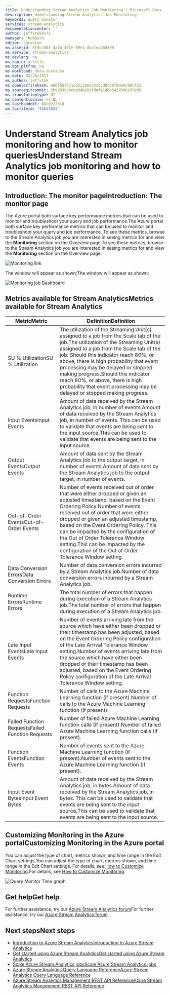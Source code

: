 ```yaml
---
title: Understanding Stream Analytics Job Monitoring | Microsoft Docs
description: Understanding Stream Analytics Job Monitoring
keywords: query monitor
services: stream-analytics
documentationcenter: ''
author: jeffstokes72
manager: jhubbard
editor: cgronlun
ms.assetid: 5f5cc00f-4a7b-491e-89e1-dbafea46d399
ms.service: stream-analytics
ms.devlang: na
ms.topic: article
ms.tgt_pltfrm: na
ms.workload: data-services
ms.date: 03/28/2017
ms.author: jeffstok
ms.openlocfilehash: e6bfb57671cd513a0a33c6cd0c60f8de9c98cf21
ms.sourcegitcommit: 5b9d839c0c0a94b293fdafe1d6e5429506c07e05
ms.translationtype: HT
ms.contentlocale: nl-NL
ms.lasthandoff: 08/02/2018
ms.locfileid: "44553022"
---
```

# <a name="understand-stream-analytics-job-monitoring-and-how-to-monitor-queries"></a><span data-ttu-id="be329-104">Understand Stream Analytics job monitoring and how to monitor queries</span><span class="sxs-lookup"><span data-stu-id="be329-104">Understand Stream Analytics job monitoring and how to monitor queries</span></span>

## <a name="introduction-the-monitor-page"></a><span data-ttu-id="be329-105">Introduction: The monitor page</span><span class="sxs-lookup"><span data-stu-id="be329-105">Introduction: The monitor page</span></span>
<span data-ttu-id="be329-106">The Azure portal both surface key performance metrics that can be used to monitor and troubleshoot your query and job performance.</span><span class="sxs-lookup"><span data-stu-id="be329-106">The Azure portal both surface key performance metrics that can be used to monitor and troubleshoot your query and job performance.</span></span> <span data-ttu-id="be329-107">To see these metrics, browse to the Stream Analytics job you are interested in seeing metrics for and view the **Monitoring** section on the Overview page.</span><span class="sxs-lookup"><span data-stu-id="be329-107">To see these metrics, browse to the Stream Analytics job you are interested in seeing metrics for and view the **Monitoring** section on the Overview page.</span></span>  

![Monitoring link](https://docstestmedia1.blob.core.windows.net/azure-media/articles/stream-analytics/media/stream-analytics-monitoring/02-stream-analytics-monitoring-block.png)

<span data-ttu-id="be329-109">The window will appear as shown:</span><span class="sxs-lookup"><span data-stu-id="be329-109">The window will appear as shown:</span></span>

![Monitoring job Dashboard](https://docstestmedia1.blob.core.windows.net/azure-media/articles/stream-analytics/media/stream-analytics-monitoring/01-stream-analytics-monitoring.png)  

## <a name="metrics-available-for-stream-analytics"></a><span data-ttu-id="be329-111">Metrics available for Stream Analytics</span><span class="sxs-lookup"><span data-stu-id="be329-111">Metrics available for Stream Analytics</span></span>
| <span data-ttu-id="be329-112">Metric</span><span class="sxs-lookup"><span data-stu-id="be329-112">Metric</span></span>                 | <span data-ttu-id="be329-113">Definition</span><span class="sxs-lookup"><span data-stu-id="be329-113">Definition</span></span>                               |
| ---------------------- | ---------------------------------------- |
| <span data-ttu-id="be329-114">SU % Utilization</span><span class="sxs-lookup"><span data-stu-id="be329-114">SU % Utilization</span></span>       | <span data-ttu-id="be329-115">The utilization of the Streaming Unit(s) assigned to a job from the Scale tab of the job.</span><span class="sxs-lookup"><span data-stu-id="be329-115">The utilization of the Streaming Unit(s) assigned to a job from the Scale tab of the job.</span></span> <span data-ttu-id="be329-116">Should this indicator reach 80%, or above, there is high probability that event processing may be delayed or stopped making progress.</span><span class="sxs-lookup"><span data-stu-id="be329-116">Should this indicator reach 80%, or above, there is high probability that event processing may be delayed or stopped making progress.</span></span> |
| <span data-ttu-id="be329-117">Input Events</span><span class="sxs-lookup"><span data-stu-id="be329-117">Input Events</span></span>           | <span data-ttu-id="be329-118">Amount of data received by the Stream Analytics job, in number of events.</span><span class="sxs-lookup"><span data-stu-id="be329-118">Amount of data received by the Stream Analytics job, in number of events.</span></span> <span data-ttu-id="be329-119">This can be used to validate that events are being sent to the input source.</span><span class="sxs-lookup"><span data-stu-id="be329-119">This can be used to validate that events are being sent to the input source.</span></span> |
| <span data-ttu-id="be329-120">Output Events</span><span class="sxs-lookup"><span data-stu-id="be329-120">Output Events</span></span>          | <span data-ttu-id="be329-121">Amount of data sent by the Stream Analytics job to the output target, in number of events.</span><span class="sxs-lookup"><span data-stu-id="be329-121">Amount of data sent by the Stream Analytics job to the output target, in number of events.</span></span> |
| <span data-ttu-id="be329-122">Out-of-Order Events</span><span class="sxs-lookup"><span data-stu-id="be329-122">Out-of-Order Events</span></span>    | <span data-ttu-id="be329-123">Number of events received out of order that were either dropped or given an adjusted timestamp, based on the Event Ordering Policy.</span><span class="sxs-lookup"><span data-stu-id="be329-123">Number of events received out of order that were either dropped or given an adjusted timestamp, based on the Event Ordering Policy.</span></span> <span data-ttu-id="be329-124">This can be impacted by the configuration of the Out of Order Tolerance Window setting.</span><span class="sxs-lookup"><span data-stu-id="be329-124">This can be impacted by the configuration of the Out of Order Tolerance Window setting.</span></span> |
| <span data-ttu-id="be329-125">Data Conversion Errors</span><span class="sxs-lookup"><span data-stu-id="be329-125">Data Conversion Errors</span></span> | <span data-ttu-id="be329-126">Number of data conversion errors incurred by a Stream Analytics job.</span><span class="sxs-lookup"><span data-stu-id="be329-126">Number of data conversion errors incurred by a Stream Analytics job.</span></span> |
| <span data-ttu-id="be329-127">Runtime Errors</span><span class="sxs-lookup"><span data-stu-id="be329-127">Runtime Errors</span></span>         | <span data-ttu-id="be329-128">The total number of errors that happen during execution of a Stream Analytics job.</span><span class="sxs-lookup"><span data-stu-id="be329-128">The total number of errors that happen during execution of a Stream Analytics job.</span></span> |
| <span data-ttu-id="be329-129">Late Input Events</span><span class="sxs-lookup"><span data-stu-id="be329-129">Late Input Events</span></span>      | <span data-ttu-id="be329-130">Number of events arriving late from the source which have either been dropped or their timestamp has been adjusted, based on the Event Ordering Policy configuration of the Late Arrival Tolerance Window setting.</span><span class="sxs-lookup"><span data-stu-id="be329-130">Number of events arriving late from the source which have either been dropped or their timestamp has been adjusted, based on the Event Ordering Policy configuration of the Late Arrival Tolerance Window setting.</span></span> |
| <span data-ttu-id="be329-131">Function Requests</span><span class="sxs-lookup"><span data-stu-id="be329-131">Function Requests</span></span>      | <span data-ttu-id="be329-132">Number of calls to the Azure Machine Learning function (if present).</span><span class="sxs-lookup"><span data-stu-id="be329-132">Number of calls to the Azure Machine Learning function (if present).</span></span> |
| <span data-ttu-id="be329-133">Failed Function Requests</span><span class="sxs-lookup"><span data-stu-id="be329-133">Failed Function Requests</span></span> | <span data-ttu-id="be329-134">Number of failed Azure Machine Learning function calls (if present).</span><span class="sxs-lookup"><span data-stu-id="be329-134">Number of failed Azure Machine Learning function calls (if present).</span></span> |
| <span data-ttu-id="be329-135">Function Events</span><span class="sxs-lookup"><span data-stu-id="be329-135">Function Events</span></span>        | <span data-ttu-id="be329-136">Number of events sent to the Azure Machine Learning function (if present).</span><span class="sxs-lookup"><span data-stu-id="be329-136">Number of events sent to the Azure Machine Learning function (if present).</span></span> |
| <span data-ttu-id="be329-137">Input Event Bytes</span><span class="sxs-lookup"><span data-stu-id="be329-137">Input Event Bytes</span></span>      | <span data-ttu-id="be329-138">Amount of data received by the Stream Analytics job, in bytes.</span><span class="sxs-lookup"><span data-stu-id="be329-138">Amount of data received by the Stream Analytics job, in bytes.</span></span> <span data-ttu-id="be329-139">This can be used to validate that events are being sent to the input source.</span><span class="sxs-lookup"><span data-stu-id="be329-139">This can be used to validate that events are being sent to the input source.</span></span> |


## <a name="customizing-monitoring-in-the-azure-portal"></a><span data-ttu-id="be329-140">Customizing Monitoring in the Azure portal</span><span class="sxs-lookup"><span data-stu-id="be329-140">Customizing Monitoring in the Azure portal</span></span>
<span data-ttu-id="be329-141">You can adjust the type of chart, metrics shown, and time range in the Edit Chart settings.</span><span class="sxs-lookup"><span data-stu-id="be329-141">You can adjust the type of chart, metrics shown, and time range in the Edit Chart settings.</span></span> <span data-ttu-id="be329-142">For details, see [How to Customize Monitoring](../monitoring-and-diagnostics/insights-how-to-customize-monitoring.md).</span><span class="sxs-lookup"><span data-stu-id="be329-142">For details, see [How to Customize Monitoring](../monitoring-and-diagnostics/insights-how-to-customize-monitoring.md).</span></span>

  ![Query Monitor Time graph](https://docstestmedia1.blob.core.windows.net/azure-media/articles/stream-analytics/media/stream-analytics-monitoring/08-stream-analytics-monitoring.png)  


## <a name="get-help"></a><span data-ttu-id="be329-144">Get help</span><span class="sxs-lookup"><span data-stu-id="be329-144">Get help</span></span>
<span data-ttu-id="be329-145">For further assistance, try our [Azure Stream Analytics forum](https://social.msdn.microsoft.com/Forums/en-US/home?forum=AzureStreamAnalytics)</span><span class="sxs-lookup"><span data-stu-id="be329-145">For further assistance, try our [Azure Stream Analytics forum](https://social.msdn.microsoft.com/Forums/en-US/home?forum=AzureStreamAnalytics)</span></span>

## <a name="next-steps"></a><span data-ttu-id="be329-146">Next steps</span><span class="sxs-lookup"><span data-stu-id="be329-146">Next steps</span></span>
* [<span data-ttu-id="be329-147">Introduction to Azure Stream Analytics</span><span class="sxs-lookup"><span data-stu-id="be329-147">Introduction to Azure Stream Analytics</span></span>](stream-analytics-introduction.md)
* [<span data-ttu-id="be329-148">Get started using Azure Stream Analytics</span><span class="sxs-lookup"><span data-stu-id="be329-148">Get started using Azure Stream Analytics</span></span>](stream-analytics-get-started.md)
* [<span data-ttu-id="be329-149">Scale Azure Stream Analytics jobs</span><span class="sxs-lookup"><span data-stu-id="be329-149">Scale Azure Stream Analytics jobs</span></span>](stream-analytics-scale-jobs.md)
* [<span data-ttu-id="be329-150">Azure Stream Analytics Query Language Reference</span><span class="sxs-lookup"><span data-stu-id="be329-150">Azure Stream Analytics Query Language Reference</span></span>](https://msdn.microsoft.com/library/azure/dn834998.aspx)
* [<span data-ttu-id="be329-151">Azure Stream Analytics Management REST API Reference</span><span class="sxs-lookup"><span data-stu-id="be329-151">Azure Stream Analytics Management REST API Reference</span></span>](https://msdn.microsoft.com/library/azure/dn835031.aspx)




